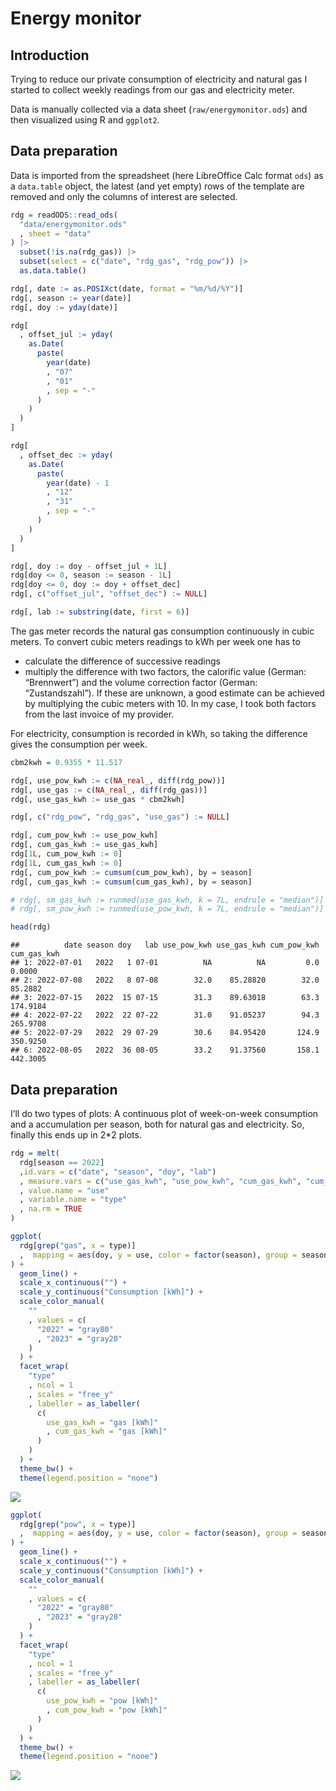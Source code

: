 Energy monitor
================

## Introduction

Trying to reduce our private consumption of electricity and natural gas
I started to collect weekly readings from our gas and electricity meter.

Data is manually collected via a data sheet (`raw/energymonitor.ods`)
and then visualized using R and `ggplot2`.

## Data preparation

Data is imported from the spreadsheet (here LibreOffice Calc format
`ods`) as a `data.table` object, the latest (and yet empty) rows of the
template are removed and only the columns of interest are selected.

``` r
rdg = readODS::read_ods(
  "data/energymonitor.ods"
  , sheet = "data"
) |> 
  subset(!is.na(rdg_gas)) |> 
  subset(select = c("date", "rdg_gas", "rdg_pow")) |> 
  as.data.table()

rdg[, date := as.POSIXct(date, format = "%m/%d/%Y")]
rdg[, season := year(date)]
rdg[, doy := yday(date)]

rdg[
  , offset_jul := yday(
    as.Date(
      paste(
        year(date)
        , "07"
        , "01"
        , sep = "-"
      )
    )
  )
]

rdg[
  , offset_dec := yday(
    as.Date(
      paste(
        year(date) - 1
        , "12"
        , "31"
        , sep = "-"
      )
    )
  )
]

rdg[, doy := doy - offset_jul + 1L]
rdg[doy <= 0, season := season - 1L]
rdg[doy <= 0, doy := doy + offset_dec]
rdg[, c("offset_jul", "offset_dec") := NULL]

rdg[, lab := substring(date, first = 6)]
```

The gas meter records the natural gas consumption continuously in cubic
meters. To convert cubic meters readings to kWh per week one has to

- calculate the difference of successive readings
- multiply the difference with two factors, the calorific value (German:
  “Brennwert”) and the volume correction factor (German:
  “Zustandszahl”). If these are unknown, a good estimate can be achieved
  by multiplying the cubic meters with 10. In my case, I took both
  factors from the last invoice of my provider.

For electricity, consumption is recorded in kWh, so taking the
difference gives the consumption per week.

``` r
cbm2kwh = 0.9355 * 11.517 

rdg[, use_pow_kwh := c(NA_real_, diff(rdg_pow))]
rdg[, use_gas := c(NA_real_, diff(rdg_gas))]
rdg[, use_gas_kwh := use_gas * cbm2kwh]

rdg[, c("rdg_pow", "rdg_gas", "use_gas") := NULL]

rdg[, cum_pow_kwh := use_pow_kwh]
rdg[, cum_gas_kwh := use_gas_kwh]
rdg[1L, cum_pow_kwh := 0]
rdg[1L, cum_gas_kwh := 0]
rdg[, cum_pow_kwh := cumsum(cum_pow_kwh), by = season]
rdg[, cum_gas_kwh := cumsum(cum_gas_kwh), by = season]

# rdg[, sm_gas_kwh := runmed(use_gas_kwh, k = 7L, endrule = "median")]
# rdg[, sm_pow_kwh := runmed(use_pow_kwh, k = 7L, endrule = "median")]

head(rdg)
```

    ##          date season doy   lab use_pow_kwh use_gas_kwh cum_pow_kwh cum_gas_kwh
    ## 1: 2022-07-01   2022   1 07-01          NA          NA         0.0      0.0000
    ## 2: 2022-07-08   2022   8 07-08        32.0    85.28820        32.0     85.2882
    ## 3: 2022-07-15   2022  15 07-15        31.3    89.63018        63.3    174.9184
    ## 4: 2022-07-22   2022  22 07-22        31.0    91.05237        94.3    265.9708
    ## 5: 2022-07-29   2022  29 07-29        30.6    84.95420       124.9    350.9250
    ## 6: 2022-08-05   2022  36 08-05        33.2    91.37560       158.1    442.3005

## Data preparation

I’ll do two types of plots: A continuous plot of week-on-week
consumption and a accumulation per season, both for natural gas and
electricity. So, finally this ends up in 2\*2 plots.

``` r
rdg = melt(
  rdg[season == 2022]
  ,id.vars = c("date", "season", "doy", "lab")
  , measure.vars = c("use_gas_kwh", "use_pow_kwh", "cum_gas_kwh", "cum_pow_kwh")
  , value.name = "use"
  , variable.name = "type"
  , na.rm = TRUE
)
```

``` r
ggplot(
  rdg[grep("gas", x = type)]
  ,  mapping = aes(doy, y = use, color = factor(season), group = season)
) + 
  geom_line() + 
  scale_x_continuous("") + 
  scale_y_continuous("Consumption [kWh]") + 
  scale_color_manual(
    ""
    , values = c(
      "2022" = "gray80"
      , "2023" = "gray20"
    )
  ) + 
  facet_wrap(
    "type"
    , ncol = 1
    , scales = "free_y"
    , labeller = as_labeller(
      c(
        use_gas_kwh = "gas [kWh]"
        , cum_gas_kwh = "gas [kWh]"
      )
    )
  ) +
  theme_bw() + 
  theme(legend.position = "none")
```

![](README_files/figure-gfm/plt-gas-1.png)<!-- -->

``` r
ggplot(
  rdg[grep("pow", x = type)]
  ,  mapping = aes(doy, y = use, color = factor(season), group = season)
) + 
  geom_line() + 
  scale_x_continuous("") + 
  scale_y_continuous("Consumption [kWh]") + 
  scale_color_manual(
    ""
    , values = c(
      "2022" = "gray80"
      , "2023" = "gray20"
    )
  ) + 
  facet_wrap(
    "type"
    , ncol = 1
    , scales = "free_y"
    , labeller = as_labeller(
      c(
        use_pow_kwh = "pow [kWh]"
        , cum_pow_kwh = "pow [kWh]"
      )
    )
  ) +
  theme_bw() + 
  theme(legend.position = "none")
```

![](README_files/figure-gfm/plt-pow-1.png)<!-- -->
